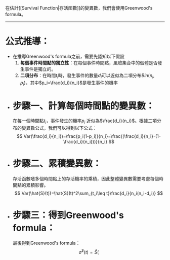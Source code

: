在估計[[Survival Function|存活函數]]的變異數，我們會使用Greenwood's formula。
- - -
# 公式推導：
- 在推導Greenwood's formula之前，需要先認知以下假設
	1. **每個事件時間點的獨立性**：在每個事件時間點，風險集合中的個體是否發生事件是獨立的。
	2. **二項分布**：在時間$t_i$時，發生事件的數量$d_i$可以近似為二項分布$Bin(n_i,p_i)$，其中$p_i=\frac{d_i}{n_i}$是發生事件的機率
- # 步驟一、計算每個時間點的變異數：
	在每一個時間點$t_i$，事件發生的機率$p_i$ 近似為$\frac{d_i}{n_i}$。根據二項分布的變異數公式，我們可以得到以下公式：
$$
Var(\frac{d_i}{n_i})=\frac{p_i(1-p_i)}{n_i}=\frac{(\frac{d_i}{n_i}-(1-\frac{d_i}{n_i}))}{n_i}
$$
- # 步驟二、累積變異數：
	存活函數嗜多個時間點上的存活機率的乘積，因此整體變異數需要考慮每個時間點的累積影響。
$$
Var(\hat{S}(t))=\hat{S}(t)^2\sum_{t_i\leq t}\frac{d_i}{n_i(n_i-d_i)}
$$
- # 步驟三：得到Greenwood's formula：
	最後得到Greenwood's formula：
$$
\hat{\sigma}^2(t)=\hat{S}(
$$